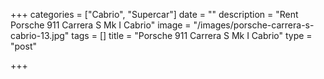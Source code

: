 +++
categories = ["Cabrio", "Supercar"]
date = ""
description = "Rent Porsche 911 Carrera S Mk I Cabrio"
image = "/images/porsche-carrera-s-cabrio-13.jpg"
tags = []
title = "Porsche 911 Carrera S Mk I Cabrio"
type = "post"

+++
